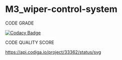 # M3_wiper-control-system

CODE GRADE

[![Codacy Badge](https://app.codacy.com/project/badge/Grade/7874b986ed3e4b3d842578418b125f0e)](https://www.codacy.com/gh/JaganPrrashanthS/M3_wiper-control-system/dashboard?utm_source=github.com&amp;utm_medium=referral&amp;utm_content=JaganPrrashanthS/M3_wiper-control-system&amp;utm_campaign=Badge_Grade)


CODE QUALITY SCORE

https://api.codiga.io/project/33362/status/svg
